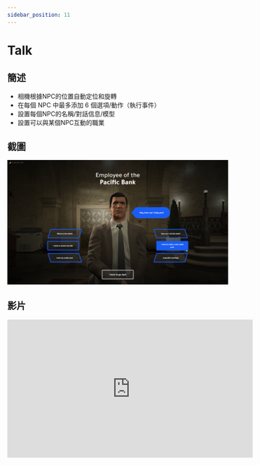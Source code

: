 ```yaml
---
sidebar_position: 11
---
```


# Talk

## 簡述

- 相機根據NPC的位置自動定位和旋轉
- 在每個 NPC 中最多添加 6 個選項/動作（執行事件）
- 設置每個NPC的名稱/對話信息/模型
- 設置可以與某個NPC互動的職業

## 截圖

![Talk](img/Talk.png)

## 影片

<iframe width="560" height="315" src="https://www.youtube.com/embed/VvBMWxHrndk" title="YouTube video player" frameborder="0" allow="accelerometer; autoplay; clipboard-write; encrypted-media; gyroscope; picture-in-picture" allowfullscreen></iframe>